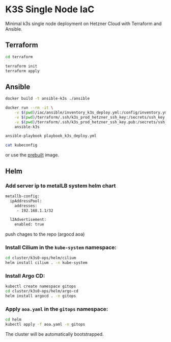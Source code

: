 # K3S Single Node IaC

Minimal k3s single node deployment on Hetzner Cloud with Terraform and Ansible.

## Terraform

```bash
cd terraform

terraform init
terraform apply
```

## Ansible

```bash
docker build -t ansible-k3s ./ansible

docker run --rm -it \
    -v $(pwd)/iac/ansible/inventory_k3s_deploy.yml:/config/inventory.yml \
    -v $(pwd)/terraform/.ssh/k3s_prod_hetzner_ssh_key:/secrets/ssh_key \
    -v $(pwd)/terraform/.ssh/k3s_prod_hetzner_ssh_key.pub:/secrets/ssh_key.pub \
    ansible-k3s

ansible-playbook playbook_k3s_deploy.yml

cat kubeconfig
```

or use the [prebuilt](https://hub.docker.com/repository/docker/ujstor/ansible-k3s-prod/general) image.

## Helm

### Add server ip to metalLB system helm chart

```bash
metallb-config:
  ipAddressPool:
    addresses:
     - 192.168.1.1/32

  l2Advertisement:
    enabled: true
```
push chages to the repo (argocd aoa)

### Install Cilium in the `kube-system` namespace:

```bash
cd cluster/k3s0-ops/helm/cilium
helm install cilium . -n kube-system
```

### Install Argo CD:
```bash
kubectl create namespace gitops
cd cluster/k3s0-ops/helm/argo-cd
helm install argocd . -n gitops
```

### Apply `aoa.yaml` in the `gitops` namespace:
```bash
cd helm
kubectl apply -f aoa.yaml -n gitops
``````

The cluster will be automatically bootstrapped.
